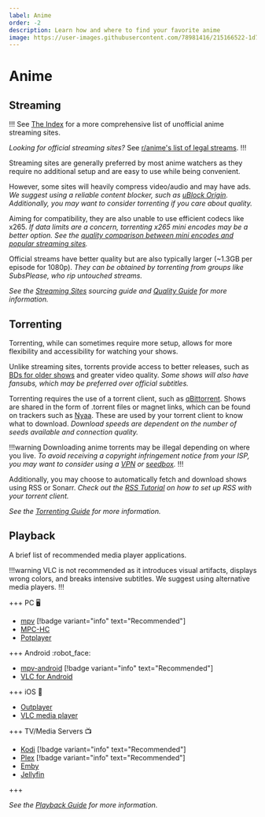 ```yaml
---
label: Anime
order: -2
description: Learn how and where to find your favorite anime
image: https://user-images.githubusercontent.com/78981416/215166522-1d7358e8-bec2-4a54-a9ec-71deab646e56.gif
---
```


# Anime

## Streaming

!!!
See [The Index](https://theindex.moe) for a more comprehensive list of unofficial anime streaming sites.

*Looking for official streaming sites?* See [r/anime's list of legal streams](https://www.reddit.com/r/anime/wiki/legal_streams).
!!!

Streaming sites are generally preferred by most anime watchers as they require no additional setup and are easy to use while being convenient.

However, some sites will heavily compress video/audio and may have ads. *We suggest using a reliable content blocker, such as [uBlock Origin](https://ublockorigin.com). Additionally, you may want to consider torrenting if you care about quality.*

Aiming for compatibility, they are also unable to use efficient codecs like x265. *If data limits are a concern, torrenting x265 mini encodes may be a better option. See the [quality comparison between mini encodes and popular streaming sites](https://slow.pics/c/pjYaqdnr).*

Official streams have better quality but are also typically larger (~1.3GB per episode for 1080p). *They can be obtained by torrenting from groups like SubsPlease, who rip untouched streams.*

*See the [Streaming Sites](/sourcing/streaming/) sourcing guide and [Quality Guide](/guides/quality) for more information.*

## Torrenting

Torrenting, while can sometimes require more setup, allows for more flexibility and accessibility for watching your shows.

Unlike streaming sites, torrents provide access to better releases, such as [BDs for older shows](/guides/quality/#bd-vs-web) and greater video quality. *Some shows will also have fansubs, which may be preferred over official subtitles.*

Torrenting requires the use of a torrent client, such as [qBittorrent](https://www.qbittorrent.org/download). Shows are shared in the form of .torrent files or magnet links, which can be found on trackers such as [Nyaa](https://nyaa.si). These are used by your torrent client to know what to download. *Download speeds are dependent on the number of seeds available and connection quality.*

!!!warning
Downloading anime torrents may be illegal depending on where you live. *To avoid receiving a copyright infringement notice from your ISP, you may want to consider using a [VPN](/getting-started/torrenting#vpn) or [seedbox](/guides/torrenting#what-is-a-seedbox).*
!!!

Additionally, you may choose to automatically fetch and download shows using RSS or Sonarr. *Check out the [RSS Tutorial](/tutorials/rss) on how to set up RSS with your torrent client.*

*See the [Torrenting Guide](/guides/torrenting) for more information.*

## Playback

A brief list of recommended media player applications.

!!!warning
VLC is not recommended as it introduces visual artifacts, displays wrong colors, and breaks intensive subtitles. We suggest using alternative media players.
!!!

+++ PC :desktop_computer:

- [mpv](https://mpv.io/installation/) [!badge variant="info" text="Recommended"]
- [MPC-HC](https://github.com/clsid2/mpc-hc/releases)
- [Potplayer](https://potplayer.daum.net)

+++ Android :robot_face:

- [mpv-android](https://play.google.com/store/apps/details?id=is.xyz.mpv) [!badge variant="info" text="Recommended"]
- [VLC for Android](https://play.google.com/store/apps/details?id=org.videolan.vlc)

+++ iOS :green_apple:

- [Outplayer](https://apps.apple.com/app/outplayer/id1449923287)
- [VLC media player](https://apps.apple.com/app/vlc-media-player/id650377962)

+++ TV/Media Servers :tv:

- [Kodi](https://kodi.tv) [!badge variant="info" text="Recommended"]
- [Plex](https://www.plex.tv) [!badge variant="info" text="Recommended"]
- [Emby](https://emby.media)
- [Jellyfin](https://jellyfin.org)

+++

*See the [Playback Guide](/guides/playback) for more information.*
